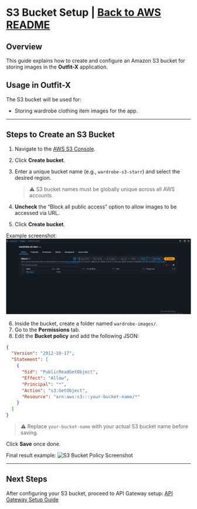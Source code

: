# S3 Bucket Setup | [Back to AWS README](/aws/README.md)

## Overview

This guide explains how to create and configure an Amazon S3 bucket for storing images in the **Outfit-X** application.

## Usage in Outfit-X

The S3 bucket will be used for:

- Storing wardrobe clothing item images for the app.

---

## Steps to Create an S3 Bucket

1. Navigate to the [AWS S3 Console](https://s3.console.aws.amazon.com/s3/home).
2. Click **Create bucket**.
3. Enter a unique bucket name (e.g., `wardrobe-s3-starr`) and select the desired region.

   > ⚠️ S3 bucket names must be globally unique across all AWS accounts.

4. **Uncheck** the “Block all public access” option to allow images to be accessed via URL.
5. Click **Create bucket**.

Example screenshot:
![S3 Bucket Created Screenshot](/aws/assets/steps_screen_shots/s3_bucket_create.png)

6. Inside the bucket, create a folder named `wardrobe-images/`.
7. Go to the **Permissions** tab.
8. Edit the **Bucket policy** and add the following JSON:

```json
{
  "Version": "2012-10-17",
  "Statement": [
    {
      "Sid": "PublicReadGetObject",
      "Effect": "Allow",
      "Principal": "*",
      "Action": "s3:GetObject",
      "Resource": "arn:aws:s3:::your-bucket-name/*"
    }
  ]
}
```

> ⚠️ Replace `your-bucket-name` with your actual S3 bucket name before saving.

Click **Save** once done.

Final result example:
![S3 Bucket Policy Screenshot](/aws/assets/steps_screen_shots/se_bucket_policy.png)

---

## Next Steps

After configuring your S3 bucket, proceed to API Gateway setup:
[API Gateway Setup Guide](/aws/APIGatewaySetup.md)
